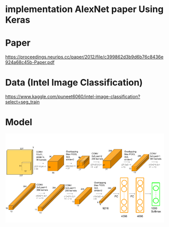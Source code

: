 # implementation  AlexNet paper Using Keras

# Paper
  https://proceedings.neurips.cc/paper/2012/file/c399862d3b9d6b76c8436e924a68c45b-Paper.pdf
  
 # Data (Intel Image Classification)
 https://www.kaggle.com/puneet6060/intel-image-classification?select=seg_train
 
 # Model
<img src="https://github.com/Manar-21/Research-Paper/blob/main/1.%20AlexNet/AlexNet.png">

 
 
